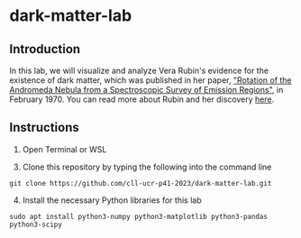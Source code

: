 # dark-matter-lab

## Introduction

In this lab, we will visualize and analyze Vera Rubin's evidence for the existence of dark matter, which was published in her paper, [&#34;Rotation of the Andromeda Nebula from a Spectroscopic Survey of Emission Regions&#34;](https://articles.adsabs.harvard.edu/pdf/1970ApJ...159..379R), in February 1970. You can read more about Rubin and her discovery [here](https://www.aps.org/apsnews/2023/05/vera-rubin-paper-dark-matter).

## Instructions

1. Open Terminal or WSL

3) Clone this repository by typing the following into the command line

`git clone https://github.com/cll-ucr-p41-2023/dark-matter-lab.git`

4. Install the necessary Python libraries for this lab

`sudo apt install python3-numpy python3-matplotlib python3-pandas python3-scipy`

